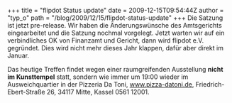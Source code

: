 +++
title = "flipdot Status update"
date = 2009-12-15T09:54:44Z
author = "typ_o"
path = "/blog/2009/12/15/flipdot-status-update"
+++
Die Satzung ist jetzt pre-release. Wir haben die Änderungswünsche des
Amtsgerichts eingearbeitet und die Satzung nochmal vorgelegt. Jetzt
warten wir auf ein verbindliches OK von Finanzamt und Gericht, dann wird
flipdot e.V. gegründet. Dies wird nicht mehr dieses Jahr klappen, dafür
aber direkt im Januar.  
  
Das heutige Treffen findet wegen einer raumgreifenden Ausstellung
**nicht im Kunsttempel** statt, sondern wie immer um 19:00 wieder im
Ausweichquartier in der Pizzeria Da Toni, www.pizza-datoni.de,
Friedrich-Ebert-Straße 26, 34117 Mitte, Kassel 0561 12001.
